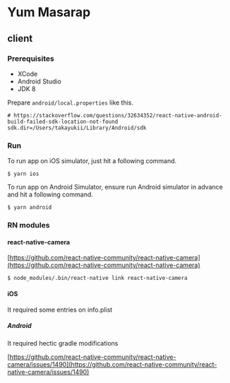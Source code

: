 # Yum Masarap

## client

### Prerequisites

* XCode
* Android Studio
* JDK 8

Prepare `android/local.properties` like this. 

```
# https://stackoverflow.com/questions/32634352/react-native-android-build-failed-sdk-location-not-found
sdk.dir=/Users/takayukii/Library/Android/sdk
```

### Run

To run app on iOS simulator, just hit a following command.

```
$ yarn ios
```

To run app on Android Simulator, ensure run Android simulator in advance and hit a following command.

```
$ yarn android
```

### RN modules

#### react-native-camera

[https://github.com/react-native-community/react-native-camera](https://github.com/react-native-community/react-native-camera)

```
$ node_modules/.bin/react-native link react-native-camera
```

#### iOS

It required some entries on info.plist

##### Android

It required hectic gradle modifications

[https://github.com/react-native-community/react-native-camera/issues/1490](https://github.com/react-native-community/react-native-camera/issues/1490)

